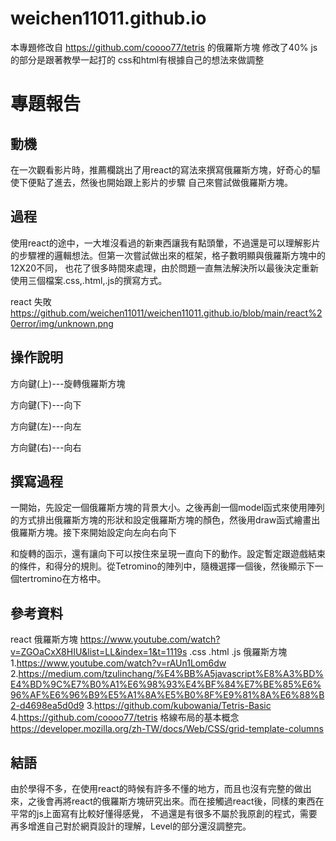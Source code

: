 # weichen11011.github.io
本專題修改自 https://github.com/coooo77/tetris 的俄羅斯方塊 修改了40% js的部分是跟著教學一起打的 css和html有根據自己的想法來做調整

# 專題報告

## 動機
在一次觀看影片時，推薦欄跳出了用react的寫法來撰寫俄羅斯方塊，好奇心的驅使下便點了進去，然後也開始跟上影片的步驟
自己來嘗試做俄羅斯方塊。

## 過程
使用react的途中，一大堆沒看過的新東西讓我有點頭暈，不過還是可以理解影片的步驟裡的邏輯想法。但第一次嘗試做出來的框架，格子數明顯與俄羅斯方塊中的12X20不同，
也花了很多時間來處理，由於問題一直無法解決所以最後決定重新使用三個檔案.css,.html,.js的撰寫方式。

react 失敗 https://github.com/weichen11011/weichen11011.github.io/blob/main/react%20error/img/unknown.png
## 操作說明
方向鍵(上)---旋轉俄羅斯方塊

方向鍵(下)---向下

方向鍵(左)---向左

方向鍵(右)---向右
## 撰寫過程

一開始，先設定一個俄羅斯方塊的背景大小。之後再創一個model函式來使用陣列的方式排出俄羅斯方塊的形狀和設定俄羅斯方塊的顏色，然後用draw函式繪畫出俄羅斯方塊。接下來開始設定向左向右向下

和旋轉的函示，還有讓向下可以按住來呈現一直向下的動作。設定暫定跟遊戲結束的條件，和得分的規則。從Tetromino的陣列中，隨機選擇一個後，然後顯示下一個tertromino在方格中。

## 參考資料
react 俄羅斯方塊 https://www.youtube.com/watch?v=ZGOaCxX8HIU&list=LL&index=1&t=1119s
.css .html .js 俄羅斯方塊 
1.https://www.youtube.com/watch?v=rAUn1Lom6dw                2.https://medium.com/tzulinchang/%E4%BB%A5javascript%E8%A3%BD%E4%BD%9C%E7%B0%A1%E6%98%93%E4%BF%84%E7%BE%85%E6%96%AF%E6%96%B9%E5%A1%8A%E5%B0%8F%E9%81%8A%E6%88%B2-d4698ea5d0d9
3.https://github.com/kubowania/Tetris-Basic
4.https://github.com/coooo77/tetris
格線布局的基本概念 https://developer.mozilla.org/zh-TW/docs/Web/CSS/grid-template-columns

## 結語
由於學得不多，在使用react的時候有許多不懂的地方，而且也沒有完整的做出來，之後會再將react的俄羅斯方塊研究出來。而在接觸過react後，同樣的東西在平常的js上面寫有比較好懂得感覺，
不過還是有很多不屬於我原創的程式，需要再多增進自己對於網頁設計的理解，Level的部分還沒調整完。

